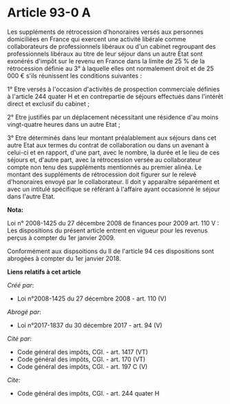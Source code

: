 # Article 93-0 A

Les suppléments de rétrocession d'honoraires versés aux personnes domiciliées en France qui exercent une activité libérale
comme collaborateurs de professionnels libéraux ou d'un cabinet regroupant des professionnels libéraux au titre de leur
séjour dans un autre Etat sont exonérés d'impôt sur le revenu en France dans la limite de 25 % de la rétrocession définie au
3° à laquelle elles ont normalement droit et de 25 000 € s'ils réunissent les conditions suivantes :

1° Etre versés à l'occasion d'activités de prospection commerciale définies à l'article 244 quater H et en contrepartie de
séjours effectués dans l'intérêt direct et exclusif du cabinet ;

2° Etre justifiés par un déplacement nécessitant une résidence d'au moins vingt-quatre heures dans un autre Etat ;

3° Etre déterminés dans leur montant préalablement aux séjours dans cet autre Etat aux termes du contrat de collaboration ou
dans un avenant à celui-ci et en rapport, d'une part, avec le nombre, la durée et le lieu de ces séjours et, d'autre part,
avec la rétrocession versée au collaborateur compte non tenu des suppléments mentionnés au premier alinéa. Le montant des
suppléments de rétrocession doit figurer sur le relevé d'honoraires envoyé par le collaborateur. Il doit y apparaître
séparément et avec un intitulé spécifique se référant à l'affaire ayant occasionné le séjour dans l'autre Etat.

**Nota:**

Loi n° 2008-1425 du 27 décembre 2008 de finances pour 2009 art. 110 V : Les dispositions du présent article entrent en
vigueur pour les revenus perçus à compter du 1er janvier 2009.

Conformément aux dispsoitions du II de l'article 94 ces dispositions sont abrogées à compter du 1er janvier 2018.

**Liens relatifs à cet article**

_Créé par_:

  - Loi n°2008-1425 du 27 décembre 2008 - art. 110 (V)

_Abrogé par_:

  - Loi n°2017-1837 du 30 décembre 2017 - art. 94 (V)

_Cité par_:

  - Code général des impôts, CGI. - art. 1417 (VT)
  - Code général des impôts, CGI. - art. 170 (VT)
  - Code général des impôts, CGI. - art. 197 C (V)

_Cite_:

  - Code général des impôts, CGI. - art. 244 quater H
